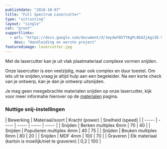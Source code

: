```yaml
---
publishdate: "2018-10-07"
title: "Full Spectrum Lasercutter"
type: "uitrusting"
layout: "single"
cat: "groot"
supportlinks:
  - url: "https://docs.google.com/document/d/1mydwFBSTY8gPL0EAZjAgiVE-VzGWdre3sjDqMsyVf00/edit?usp=sharing"
    desc: "Handleiding en eerste project"
featuredimage: lasercutter.jpg
---
```

Met de lasercutter kan je uit vlak plaatmateriaal complexe vormen snijden.

Onze lasercutter is een veelzijdig, maar ook complex en duur toestel. Om iets uit te snijden,vraag je altijd hulp aan een begeleider. Na een korte check van je ontwerp, kan je dan je ontwerp uitsnijden.

Je mag geen meegebrachte materialen snijden op onze lasercutter, kijk voor meer informatie hierover op de [materialen](/uitrusting/materialen/) pagina.

### Nuttige snij-instellingen

| Bewerking | Materiaal/soort | Kracht (power) | Snelheid (speed) | 
| ----- | ----- | ----- | ----- | ----- | 
| Snijden | Berken multiplex 6mm | 70 | 40 | 
| Snijden | Populieren multiplex 4mm | 40 | 75 | 
| Snijden | Beuken multiplex 6mm | 80 | 20 | 
| Snijden | MDF 4mm | 100 | 70 | 
| Graveren | Elk materiaal (karton is moeilijk/niet te graveren) | 0,2 | 100 | 


